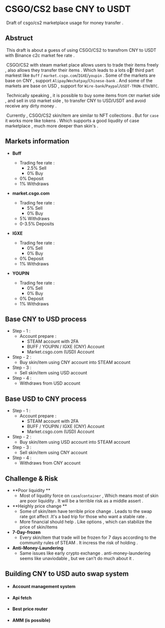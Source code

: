 # CSGO/CS2 base CNY to USDT 

​	Draft of csgo/cs2 marketplace usage for money transfer . 

## Abstruct

​	This draft is about a guess of using CSGO/CS2 to transfrom CNY to USDT with Binance c2c market fee rate . 

​	CSGO/CS2 with steam market place allows users to trade their items freely , also allows they transfer their items . Which leads to a lots of third part markest like `Buff` / `market.csgo.com`/`IGXE`/`youpin` . Some of the markets are base on CNY , support `Alipay`/`Wechatpay`/`Chinese-bank`  . And some of the markets are base on USD , support for `Wire-bank`/`Paypal`/`USDT-TRON-ETH`/`BTC`. 

​	Technically speaking , it is possible to buy some items from `CNY` market side , and sell in `USD` market side , to transfer CNY to USD/USDT and avoid receive any dirty money . 

​	Currently , CSGO/CS2 skin/item are similar to NFT collections . But for `case` it works more like tokens . Which supports a good liqudity of case marketplace , much more deeper than skin's . 



## Markets information

- **Buff**
  - Trading fee rate :
    - 2.5% Sell
    - 0% Buy
  - 0% Deposit
  - 1% Withdraws

- **market.csgo.com**
  - Trading fee rate :
    - 5% Sell
    - 0% Buy
  - 5% Withdraws
  - 0-3.5% Deposits

- **IGXE**
  - Trading fee rate :
    - 0% Sell
    - 0% Buy
  - 0% Deposit
  - 1% Withdraws

- **YOUPIN**
  - Trading fee rate :
    - 0% Sell
    - 0% Buy
  - 0% Deposit
  - 1% Withdraws



## Base CNY to USD process

- Step - 1 :
  - Account prepare :
    - STEAM account with 2FA
    - BUFF / YOUPIN / IGXE (CNY) Account
    - Market.csgo.com (USD) Account
- Step - 2 :
  - Buy skin/item using CNY account into STEAM account
- Step - 3 :
  - Sell skin/item using USD account
- Step - 4 : 
  - Withdraws from USD account

## Base USD to CNY process

- Step - 1 :
  - Account prepare :
    - STEAM account with 2FA
    - BUFF / YOUPIN / IGXE (CNY) Account
    - Market.csgo.com (USD) Account
- Step - 2 :
  - Buy skin/item using USD account into STEAM account
- Step - 3 :
  - Sell skin/item using CNY account
- Step - 4 : 
  - Withdraws from CNY account



## Challenge & Risk

- **Poor liquidity **
  - Most of liqudity force on `case`/`container` , Which means most of skin are poor liquidity . It will be a terrible risk as a middle assert . 
- **Heighly price change **
  - Some of skin/item have terrible price change . Leads to the swap rate got affect .It's a bad trip for those who want a stable rate . 
  - More financial should help . Like options , which can stabilize the price of skin/items 
- **7-Day-frozen**
  - Every skin/item that trade will be frozen for 7 days according to the community rules of STEAM . It incress the risk of holding . 
- **Anti-Money-Laundering**
  - Same issues like early crypto exchange . anti-money-laundering seems like unaviodable , but we can't do much about it .



## Building CNY to USD auto swap system 

- #### Account management system

- #### Api fetch 

- #### Best price router

- #### AMM (is possible)



